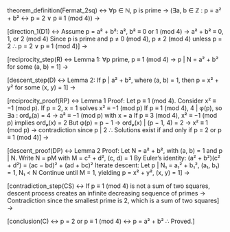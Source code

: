 theorem_definition(Fermat_2sq) ↔
    ∀p ∈ ℕ, p is prime → (∃a, b ∈ ℤ : p = a² + b² ↔ p = 2 ∨ p ≡ 1 (mod 4))
→

[direction_1(D1) ↔
    Assume p = a² + b²:
    a², b² ≡ 0 or 1 (mod 4)
    → a² + b² ≡ 0, 1, or 2 (mod 4)
    Since p is prime and p ≠ 0 (mod 4),
    p ≠ 2 (mod 4) unless p = 2
    ∴ p = 2 ∨ p ≡ 1 (mod 4)]
→

[reciprocity_step(R) ↔
    Lemma 1: ∀p prime, p ≡ 1 (mod 4) → p | N = a² + b² for some (a, b) = 1]
→

[descent_step(D) ↔
    Lemma 2: If p | a² + b², where (a, b) = 1,
    then p = x² + y² for some (x, y) = 1]
→

[reciprocity_proof(RP) ↔
    Lemma 1 Proof:
    Let p ≡ 1 (mod 4). Consider x² ≡ −1 (mod p).
    If p = 2, x = 1 solves x² ≡ −1 (mod p)
    If p ≡ 1 (mod 4), 4 | φ(p), so ∃a : ordₚ(a) = 4
    → a² ≡ −1 (mod p) with x = a
    If p ≡ 3 (mod 4), x² ≡ −1 (mod p) implies ordₚ(x) = 2
    But φ(p) = p − 1 → ordₚ(x) | (p − 1, 4) = 2
    → x² ≡ 1 (mod p) → contradiction since p | 2
    ∴ Solutions exist if and only if p = 2 or p ≡ 1 (mod 4)]
→

[descent_proof(DP) ↔
    Lemma 2 Proof:
    Let N = a² + b², with (a, b) = 1 and p | N.
    Write N = pM with M = c² + d², (c, d) = 1
    By Euler’s identity:
    (a² + b²)(c² + d²) = (ac − bd)² + (ad + bc)²
    Iterate descent:
    Let p | N₁ = a₁² + b₁², (a₁, b₁) = 1, N₁ < N
    Continue until M = 1, yielding p = x² + y², (x, y) = 1]
→

[contradiction_step(CS) ↔
    If p ≡ 1 (mod 4) is not a sum of two squares,
    descent process creates an infinite decreasing sequence of primes
    → Contradiction since the smallest prime is 2, which is a sum of two squares]
→

[conclusion(C) ↔
    p = 2 or p ≡ 1 (mod 4) ↔ p = a² + b²
    ∴ Proved.]
